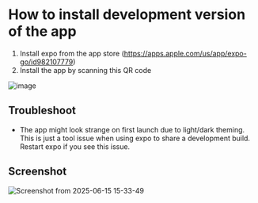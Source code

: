 # How to install development version of the app
1) Install expo from the app store (https://apps.apple.com/us/app/expo-go/id982107779)
2) Install the app by scanning this QR code
  
![image](https://github.com/user-attachments/assets/1697ada8-66ec-4853-865f-154e3495f56e)

   
## Troubleshoot
- The app might look strange on first launch due to light/dark theming. This is just a tool issue when using expo to share a development build. Restart expo if you see this issue.
  
## Screenshot
![Screenshot from 2025-06-15 15-33-49](https://github.com/user-attachments/assets/2203bcef-40d8-45ca-b244-90fe6ded14c9)
